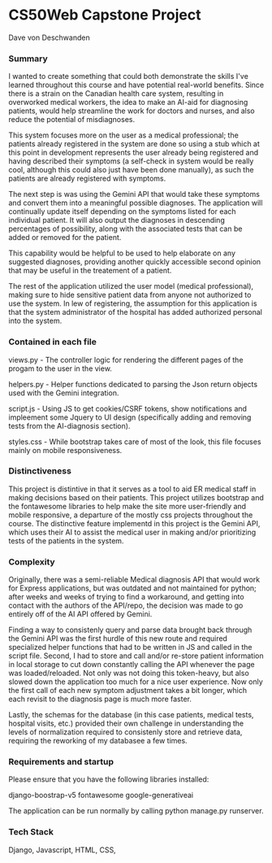 
# CS50Web Capstone Project

Dave von Deschwanden

### Summary

I wanted to create something that could both demonstrate the skills I've learned throughout this course and have potential real-world benefits. Since there is a strain on the Canadian health care system, resulting in overworked medical workers, the idea to make an AI-aid for diagnosing patients, would help streamline the work for doctors and nurses, and also reduce the potential of misdiagnoses.

This system focuses more on the user as a medical professional; the patients already registered in the system are done so using a stub which at this point in development represents the user already being registered and having described their symptoms (a self-check in system would be really cool, although this could also just have been done manually), as such the patients are already registered with symptoms. 

The next step is was using the Gemini API that would take these symptoms and convert them into a meaningful possible diagnoses. The application will continually update itself depending on the symptoms listed for each individual patient. It will also output the diagnoses in descending percentages of possibility, along with the associated tests that can be added or removed for the patient. 

This capability would be helpful to be used to help elaborate on any suggested diagnoses, providing another quickly accessible second opinion that may be useful in the treatement of a patient.

The rest of the application utilized the user model (medical professional), making sure to hide sensitive patient data from anyone not authorized to use the system. In lew of registering, the assumption for this application is that the system administrator of the hospital has added authorized personal into the system.

### Contained in each file

views.py - The controller logic for rendering the different pages of the progam to the user in the view.

helpers.py - Helper functions dedicated to parsing the Json return objects used with the Gemini integration.

script.js - Using JS to get cookies/CSRF tokens, show notifications and impleement some Jquery to UI design (specifically adding and removing tests from the AI-diagnosis section).

styles.css - While bootstrap takes care of most of the look, this file focuses mainly on mobile responsiveness.

### Distinctiveness

This project is distintive in that it serves as a tool to aid ER medical staff in making decisions based on their patients. This project utilizes bootstrap and the fontawesome libraries to help make the site more user-friendly and mobile responsive, a departure of the mostly css projects throughout the course. The distinctive feature implementd in this project is the Gemini API, which uses their AI to assist the medical user in making and/or prioritizing tests of the patients in the system. 


### Complexity

Originally, there was a semi-reliable Medical diagnosis API that would work for Express applications, but was outdated and not maintained for python; after weeks and weeks of trying to find a workaround, and getting into contact with the authors of the API/repo, the decision was made to go entirely off of the AI API offered by Gemini. 

Finding a way to consistenly query and parse data brought back through the Gemini API was the first hurdle of this new route and required specialized helper functions that had to be written in JS and called in the script file. Second, I had to store and call and/or re-store patient information in local storage to cut down constantly calling the API whenever the page was loaded/reloaded. Not only was not doing this token-heavy, but also slowed down the application too much for a nice user experience. Now only the first call of each new symptom adjustment takes a bit longer, which each revisit to the diagnosis page is much more faster.

Lastly, the schemas for the database (in this case patients, medical tests, hospital visits, etc.) provided their own challenge in understanding the levels of normalization required to consistenly store and retrieve data, requiring the reworking of my databasee a few times.

### Requirements and startup

Please ensure that you have the following libraries installed:

django-boostrap-v5
fontawesome
google-generativeai

The application can be run normally by calling python manage.py runserver.



### Tech Stack

Django, Javascript, HTML, CSS, 

